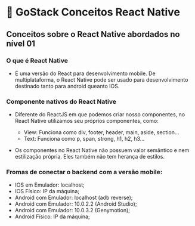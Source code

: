 # 🚀 GoStack Conceitos React Native
## Conceitos sobre o React Native abordados no nível 01

### O que é React Native
- É uma versão do React para desenvolvimento mobile. De multiplataforma, o 
React Native pode ser usado para desenvolvimento destinado tanto para android
queanto IOS. 

### Componente nativos do React Native
- Diferente do ReactJS em que podemos criar nosso componentes, no React Native utilizamos 
seu próprios componentes, como: 
  * View: Funciona como div, footer, header, main, aside, section...
  * Text: Funciona como p, span, strong, h1, h2, h3...
  
- Os componentes no React Native não possuem valor semântico e nem estilização própria. Eles 
também não tem herança de estilos.

### Fromas de conectar o backend com a versão mobile:

- IOS em Emulador: localhost;
- IOS Físico: IP da máquina;
- Android com Emulador: localhost (adb reverse);
- Android com Emulador: 10.0.2.2 (Android Studio);
- Android com Emulador: 10.0.3.2 (Genymotion);
- Android Físico: IP da máquina;
